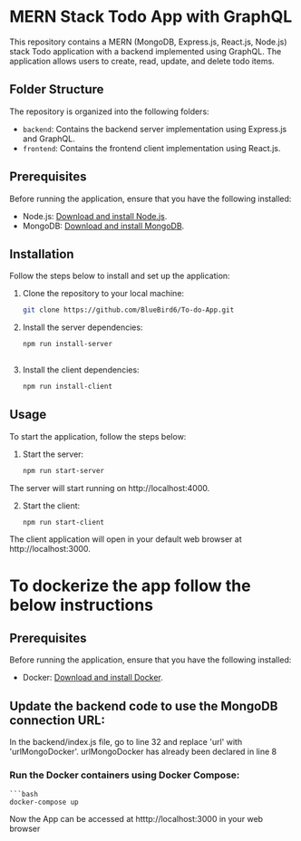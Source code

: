 # MERN Stack Todo App with GraphQL

This repository contains a MERN (MongoDB, Express.js, React.js, Node.js) stack Todo application with a backend implemented using GraphQL. The application allows users to create, read, update, and delete todo items.

## Folder Structure

The repository is organized into the following folders:

- `backend`: Contains the backend server implementation using Express.js and GraphQL.
- `frontend`: Contains the frontend client implementation using React.js.

## Prerequisites

Before running the application, ensure that you have the following installed:

- Node.js: [Download and install Node.js](https://nodejs.org/en/download/).
- MongoDB: [Download and install MongoDB](https://www.mongodb.com/try/download/community).

## Installation

Follow the steps below to install and set up the application:

1. Clone the repository to your local machine:

   ```bash
   git clone https://github.com/BlueBird6/To-do-App.git
   
2. Install the server dependencies:
  
   ```bash
   npm run install-server
  
3. Install the client dependencies:

   ```bash
   npm run install-client

## Usage
To start the application, follow the steps below:

1. Start the server:

   ```bash
   npm run start-server
The server will start running on http://localhost:4000.

2. Start the client:

   ```bash
   npm run start-client
The client application will open in your default web browser at http://localhost:3000.

# To dockerize the app follow the below instructions

## Prerequisites

Before running the application, ensure that you have the following installed:

- Docker: [Download and install Docker](https://www.docker.com/get-started).

## Update the backend code to use the MongoDB connection URL:

In the backend/index.js file, go to line 32 and replace 'url' with 'urlMongoDocker'.
urlMongoDocker has already been declared in line 8

### Run the Docker containers using Docker Compose:

    ```bash
    docker-compose up

Now the App can be accessed at htttp://localhost:3000 in your web browser
